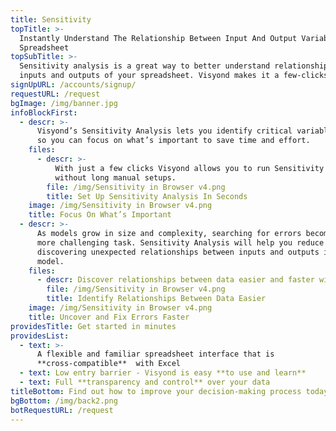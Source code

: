 ```yaml
---
title: Sensitivity
topTitle: >-
  Instantly Understand The Relationship Between Input And Output Variables In A
  Spreadsheet
topSubTitle: >-
  Sensitivity analysis is a great way to better understand relationships between
  inputs and outputs of your spreadsheet. Visyond makes it a few-clicks job.
signUpURL: /accounts/signup/
requestURL: /request
bgImage: /img/banner.jpg
infoBlockFirst:
  - descr: >-
      Visyond’s Sensitivity Analysis lets you identify critical variables easily
      so you can focus on what’s important to save time and effort. 
    files:
      - descr: >-
          With just a few clicks Visyond allows you to run Sensitivity analysis
          without long manual setups.
        file: /img/Sensitivity in Browser v4.png
        title: Set Up Sensitivity Analysis In Seconds
    image: /img/Sensitivity in Browser v4.png
    title: Focus On What’s Important
  - descr: >-
      As models grow in size and complexity, searching for errors becomes a much
      more challenging task. Sensitivity Analysis will help you reduce errors by
      discovering unexpected relationships between inputs and outputs in your
      model.
    files:
      - descr: Discover relationships between data easier and faster with Visyond.
        file: /img/Sensitivity in Browser v4.png
        title: Identify Relationships Between Data Easier
    image: /img/Sensitivity in Browser v4.png
    title: Uncover and Fix Errors Faster
providesTitle: Get started in minutes
providesList:
  - text: >-
      A flexible and familiar spreadsheet interface that is
      **cross-compatible**  with Excel
  - text: Low entry barrier - Visyond is easy **to use and learn**
  - text: Full **transparency and control** over your data
titleBottom: Find out how to improve your decision-making process today
bgBottom: /img/back2.png
botRequestURL: /request
---
```


